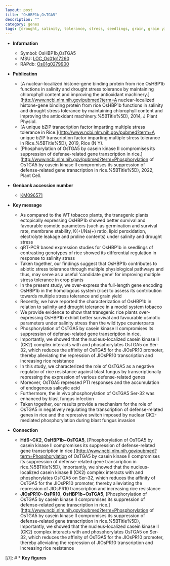 ```yaml
---
layout: post
title: "OsHBP1b,OsTGA5"
description: ""
category: genes
tags: [drought, salinity, tolerance, stress, seedlings, grain, grain yield, yield, drought tolerance, salinity stress, stress tolerance, Kinase, kinase, resistance, salicylic acid, blast]
---
```


* **Information**  
    + Symbol: OsHBP1b,OsTGA5  
    + MSU: [LOC_Os01g17260](http://rice.uga.edu/cgi-bin/ORF_infopage.cgi?orf=LOC_Os01g17260)  
    + RAPdb: [Os01g0279900](http://rapdb.dna.affrc.go.jp/viewer/gbrowse_details/irgsp1?name=Os01g0279900)  

* **Publication**  
    + [A nuclear-localized histone-gene binding protein from rice OsHBP1b functions in salinity and drought stress tolerance by maintaining chlorophyll content and improving the antioxidant machinery.](http://www.ncbi.nlm.nih.gov/pubmed?term=A nuclear-localized histone-gene binding protein from rice OsHBP1b functions in salinity and drought stress tolerance by maintaining chlorophyll content and improving the antioxidant machinery.%5BTitle%5D), 2014, J Plant Physiol.
    + [A unique bZIP transcription factor imparting multiple stress tolerance in Rice.](http://www.ncbi.nlm.nih.gov/pubmed?term=A unique bZIP transcription factor imparting multiple stress tolerance in Rice.%5BTitle%5D), 2019, Rice (N Y).
    + [Phosphorylation of OsTGA5 by casein kinase II compromises its suppression of defense-related gene transcription in rice.](http://www.ncbi.nlm.nih.gov/pubmed?term=Phosphorylation of OsTGA5 by casein kinase II compromises its suppression of defense-related gene transcription in rice.%5BTitle%5D), 2022, Plant Cell.

* **Genbank accession number**  
    + [KM096571](http://www.ncbi.nlm.nih.gov/nuccore/KM096571)

* **Key message**  
    + As compared to the WT tobacco plants, the transgenic plants ectopically expressing OsHBP1b showed better survival and favourable osmotic parameters (such as germination and survival rate, membrane stability, K(+)/Na(+) ratio, lipid peroxidation, electrolyte leakage and proline contents) under salinity and drought stress
    + qRT-PCR based expression studies for OsHBP1b in seedlings of contrasting genotypes of rice showed its differential regulation in response to salinity stress
    + Taken together, our findings suggest that OsHBP1b contributes to abiotic stress tolerance through multiple physiological pathways and thus, may serve as a useful 'candidate gene' for improving multiple stress tolerance in crop plants
    + In the present study, we over-express the full-length gene encoding OsHBP1b in the homologous system (rice) to assess its contribution towards multiple stress tolerance and grain yield
    + Recently, we have reported the characterization of OsHBP1b in relation to salinity and drought tolerance in a model system tobacco
    + We provide evidence to show that transgenic rice plants over-expressing OsHBP1b exhibit better survival and favourable osmotic parameters under salinity stress than the wild type counterparts
    + Phosphorylation of OsTGA5 by casein kinase II compromises its suppression of defense-related gene transcription in rice.
    + Importantly, we showed that the nucleus-localized casein kinase II (CK2) complex interacts with and phosphorylates OsTGA5 on Ser-32, which reduces the affinity of OsTGA5 for the JIOsPR10 promoter, thereby alleviating the repression of JIOsPR10 transcription and increasing rice resistance
    + In this study, we characterized the role of OsTGA5 as a negative regulator of rice resistance against blast fungus by transcriptionally repressing the expression of various defense-related genes
    + Moreover, OsTGA5 repressed PTI responses and the accumulation of endogenous salicylic acid
    + Furthermore, the in vivo phosphorylation of OsTGA5 Ser-32 was enhanced by blast fungus infection
    + Taken together, our results provide a mechanism for the role of OsTGA5 in negatively regulating the transcription of defense-related genes in rice and the repressive switch imposed by nuclear CK2-mediated phosphorylation during blast fungus invasion

* **Connection**  
    + __Hd6~CK2__, __OsHBP1b~OsTGA5__, [Phosphorylation of OsTGA5 by casein kinase II compromises its suppression of defense-related gene transcription in rice.](http://www.ncbi.nlm.nih.gov/pubmed?term=Phosphorylation of OsTGA5 by casein kinase II compromises its suppression of defense-related gene transcription in rice.%5BTitle%5D),  Importantly, we showed that the nucleus-localized casein kinase II (CK2) complex interacts with and phosphorylates OsTGA5 on Ser-32, which reduces the affinity of OsTGA5 for the JIOsPR10 promoter, thereby alleviating the repression of JIOsPR10 transcription and increasing rice resistance
    + __JIOsPR10~OsPR10__, __OsHBP1b~OsTGA5__, [Phosphorylation of OsTGA5 by casein kinase II compromises its suppression of defense-related gene transcription in rice.](http://www.ncbi.nlm.nih.gov/pubmed?term=Phosphorylation of OsTGA5 by casein kinase II compromises its suppression of defense-related gene transcription in rice.%5BTitle%5D),  Importantly, we showed that the nucleus-localized casein kinase II (CK2) complex interacts with and phosphorylates OsTGA5 on Ser-32, which reduces the affinity of OsTGA5 for the JIOsPR10 promoter, thereby alleviating the repression of JIOsPR10 transcription and increasing rice resistance

[//]: # * **Key figures**  


